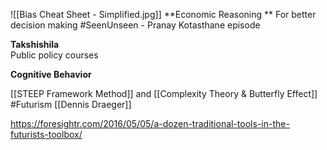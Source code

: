 
![[Bias Cheat Sheet - Simplified.jpg]]
**Economic Reasoning **
For better decision making
#SeenUnseen - Pranay Kotasthane episode

**Takshishila**  
Public policy courses 

**Cognitive Behavior** 

[[STEEP Framework Method]] and [[Complexity Theory & Butterfly Effect]] #Futurism  [[Dennis Draeger]]





https://foresightr.com/2016/05/05/a-dozen-traditional-tools-in-the-futurists-toolbox/

